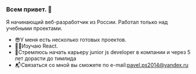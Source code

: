 ### Всем привет. 👋

Я начинающий веб-разработчик из России. Работал только над учебными проектами.
* 😎У меня есть несколько готовых проектов.
* 🏋️‍♂️Изучаю React.
* 🥋Стремлюсь  начать карьеру junior js developer в компании  и через 5 лет дорасти до тимлида
* 📬Связаться со мной вы сможете по e-mail:pavel.ps2014@yandex.ru 
